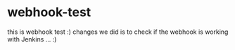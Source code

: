 # webhook-test
this is webhook test :)
changes we did is to check if the webhook is working with Jenkins ... :)
